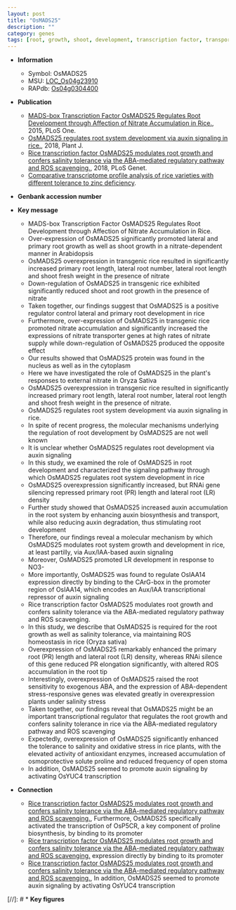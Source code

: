 ```yaml
---
layout: post
title: "OsMADS25"
description: ""
category: genes
tags: [root, growth, shoot, development, transcription factor, transporter, lateral root, primary root, root development, cytoplasm, nitrate, nucleus, nitrate transporter, root length, root number, lateral root number, lateral root length, auxin, auxin biosynthesis, oxidative stress, salinity, tolerance, oxidative, stress, salinity stress, homeostasis, transcriptional regulator]
---
```


* **Information**  
    + Symbol: OsMADS25  
    + MSU: [LOC_Os04g23910](http://rice.plantbiology.msu.edu/cgi-bin/ORF_infopage.cgi?orf=LOC_Os04g23910)  
    + RAPdb: [Os04g0304400](http://rapdb.dna.affrc.go.jp/viewer/gbrowse_details/irgsp1?name=Os04g0304400)  

* **Publication**  
    + [MADS-box Transcription Factor OsMADS25 Regulates Root Development through Affection of Nitrate Accumulation in Rice.](http://www.ncbi.nlm.nih.gov/pubmed?term=MADS-box+Transcription+Factor+OsMADS25+Regulates+Root+Development+through+Affection+of+Nitrate+Accumulation+in+Rice.%5BTitle%5D), 2015, PLoS One.
    + [OsMADS25 regulates root system development via auxin signaling in rice.](http://www.ncbi.nlm.nih.gov/pubmed?term=OsMADS25+regulates+root+system+development+via+auxin+signaling+in+rice.%5BTitle%5D), 2018, Plant J.
    + [Rice transcription factor OsMADS25 modulates root growth and confers salinity tolerance via the ABA-mediated regulatory pathway and ROS scavenging.](http://www.ncbi.nlm.nih.gov/pubmed?term=Rice+transcription+factor+OsMADS25+modulates+root+growth+and+confers+salinity+tolerance+via+the+ABA-mediated+regulatory+pathway+and+ROS+scavenging.%5BTitle%5D), 2018, PLoS Genet.
    + [Comparative transcriptome profile analysis of rice varieties with different tolerance to zinc deficiency](Stuttg).

* **Genbank accession number**  

* **Key message**  
    + MADS-box Transcription Factor OsMADS25 Regulates Root Development through Affection of Nitrate Accumulation in Rice.
    + Over-expression of OsMADS25 significantly promoted lateral and primary root growth as well as shoot growth in a nitrate-dependent manner in Arabidopsis
    + OsMADS25 overexpression in transgenic rice resulted in significantly increased primary root length, lateral root number, lateral root length and shoot fresh weight in the presence of nitrate
    + Down-regulation of OsMADS25 in transgenic rice exhibited significantly reduced shoot and root growth in the presence of nitrate
    + Taken together, our findings suggest that OsMADS25 is a positive regulator control lateral and primary root development in rice
    + Furthermore, over-expression of OsMADS25 in transgenic rice promoted nitrate accumulation and significantly increased the expressions of nitrate transporter genes at high rates of nitrate supply while down-regulation of OsMADS25 produced the opposite effect
    + Our results showed that OsMADS25 protein was found in the nucleus as well as in the cytoplasm
    + Here we have investigated the role of OsMADS25 in the plant's responses to external nitrate in Oryza Sativa
    + OsMADS25 overexpression in transgenic rice resulted in significantly increased primary root length, lateral root number, lateral root length and shoot fresh weight in the presence of nitrate.
    + OsMADS25 regulates root system development via auxin signaling in rice.
    + In spite of recent progress, the molecular mechanisms underlying the regulation of root development by OsMADS25 are not well known
    + It is unclear whether OsMADS25 regulates root development via auxin signaling
    + In this study, we examined the role of OsMADS25 in root development and characterized the signaling pathway through which OsMADS25 regulates root system development in rice
    + OsMADS25 overexpression significantly increased, but RNAi gene silencing repressed primary root (PR) length and lateral root (LR) density
    + Further study showed that OsMADS25 increased auxin accumulation in the root system by enhancing auxin biosynthesis and transport, while also reducing auxin degradation, thus stimulating root development
    + Therefore, our findings reveal a molecular mechanism by which OsMADS25 modulates root system growth and development in rice, at least partilly, via Aux/IAA-based auxin signaling
    + Moreover, OsMADS25 promoted LR development in response to NO3-
    + More importantly, OsMADS25 was found to regulate OsIAA14 expression directly by binding to the CArG-box in the promoter region of OsIAA14, which encodes an Aux/IAA transcriptional repressor of auxin signaling
    + Rice transcription factor OsMADS25 modulates root growth and confers salinity tolerance via the ABA-mediated regulatory pathway and ROS scavenging.
    + In this study, we describe that OsMADS25 is required for the root growth as well as salinity tolerance, via maintaining ROS homeostasis in rice (Oryza sativa)
    + Overexpression of OsMADS25 remarkably enhanced the primary root (PR) length and lateral root (LR) density, whereas RNAi silence of this gene reduced PR elongation significantly, with altered ROS accumulation in the root tip
    + Interestingly, overexpression of OsMADS25 raised the root sensitivity to exogenous ABA, and the expression of ABA-dependent stress-responsive genes was elevated greatly in overexpression plants under salinity stress
    + Taken together, our findings reveal that OsMADS25 might be an important transcriptional regulator that regulates the root growth and confers salinity tolerance in rice via the ABA-mediated regulatory pathway and ROS scavenging
    + Expectedly, overexpression of OsMADS25 significantly enhanced the tolerance to salinity and oxidative stress in rice plants, with the elevated activity of antioxidant enzymes, increased accumulation of osmoprotective solute proline and reduced frequency of open stoma
    + In addition, OsMADS25 seemed to promote auxin signaling by activating OsYUC4 transcription

* **Connection**  
    + [Rice transcription factor OsMADS25 modulates root growth and confers salinity tolerance via the ABA-mediated regulatory pathway and ROS scavenging.](http://www.ncbi.nlm.nih.gov/pubmed?term=Rice+transcription+factor+OsMADS25+modulates+root+growth+and+confers+salinity+tolerance+via+the+ABA-mediated+regulatory+pathway+and+ROS+scavenging.%5BTitle%5D),  Furthermore, OsMADS25 specifically activated the transcription of OsP5CR, a key component of proline biosynthesis, by binding to its promoter
    + [Rice transcription factor OsMADS25 modulates root growth and confers salinity tolerance via the ABA-mediated regulatory pathway and ROS scavenging.](glutathione+S-transferase) expression directly by binding to its promoter
    + [Rice transcription factor OsMADS25 modulates root growth and confers salinity tolerance via the ABA-mediated regulatory pathway and ROS scavenging.](http://www.ncbi.nlm.nih.gov/pubmed?term=Rice+transcription+factor+OsMADS25+modulates+root+growth+and+confers+salinity+tolerance+via+the+ABA-mediated+regulatory+pathway+and+ROS+scavenging.%5BTitle%5D),  In addition, OsMADS25 seemed to promote auxin signaling by activating OsYUC4 transcription

[//]: # * **Key figures**  


